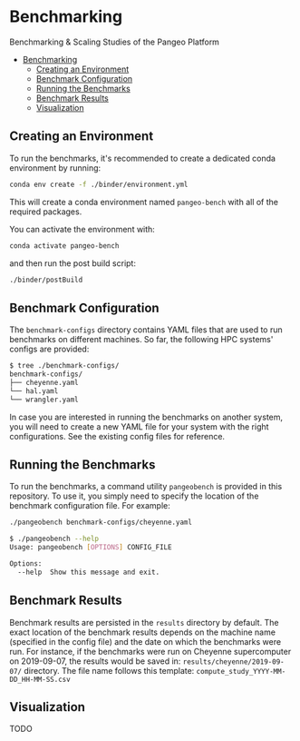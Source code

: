 # Benchmarking

Benchmarking &amp; Scaling Studies of the Pangeo Platform

- [Benchmarking](#benchmarking)
  - [Creating an Environment](#creating-an-environment)
  - [Benchmark Configuration](#benchmark-configuration)
  - [Running the Benchmarks](#running-the-benchmarks)
  - [Benchmark Results](#benchmark-results)
  - [Visualization](#visualization)

## Creating an Environment

To run the benchmarks, it's recommended to create a dedicated conda environment by running:

```bash
conda env create -f ./binder/environment.yml
```

This will create a conda environment named `pangeo-bench` with all of the required packages.

You can activate the environment with:

```bash
conda activate pangeo-bench
```

and then run the post build script:

```bash
./binder/postBuild
```

## Benchmark Configuration

The `benchmark-configs` directory contains YAML files that are used to run benchmarks on different machines. So far, the following HPC systems' configs are provided:

```bash
$ tree ./benchmark-configs/
benchmark-configs/
├── cheyenne.yaml
└── hal.yaml
└── wrangler.yaml

```

In case you are interested in running the benchmarks on another system, you will need to create a new YAML file for your system with the right configurations. See the existing config files for reference.

## Running the Benchmarks

To run the benchmarks, a command utility `pangeobench` is provided in this repository.
To use it, you simply need to specify the location of the benchmark configuration file. For example:

```bash
./pangeobench benchmark-configs/cheyenne.yaml
```

```bash
$ ./pangeobench --help
Usage: pangeobench [OPTIONS] CONFIG_FILE

Options:
  --help  Show this message and exit.
```

## Benchmark Results

Benchmark results are persisted in the `results` directory by default. The exact location of the benchmark results depends on the machine name (specified in the config file) and the date on which the benchmarks were run. For instance, if the benchmarks were run on Cheyenne supercomputer on 2019-09-07, the results would be saved in: `results/cheyenne/2019-09-07/` directory. The file name follows this template: `compute_study_YYYY-MM-DD_HH-MM-SS.csv`

## Visualization

TODO
